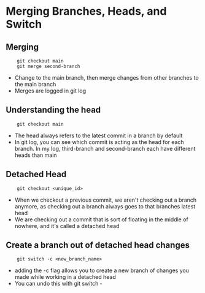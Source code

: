 # Merging Branches, Heads, and Switch

## Merging

```git
    git checkout main
    git merge second-branch
```

- Change to the main branch, then merge changes from other branches to the main branch
- Merges are logged in git log

## Understanding the head

```git
    git checkout main
```
- The head always refers to the latest commit in a branch by default
- In git log, you can see which commit is acting as the head for each branch. In my log, third-branch and second-branch each have different heads than main 

## Detached Head

```git
    git checkout <unique_id>
```

- When we checkout a previous commit, we aren't checking out a branch anymore, as checking out a branch always goes to that branches latest head
- We are checking out a commit that is sort of floating in the middle of nowhere, and it's called a detached head

## Create a branch out of detached head changes

```git
    git switch -c <new_branch_name>
```

- adding the -c flag allows you to create a new branch of changes you made while working in a detached head
- You can undo this with git switch -

